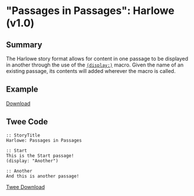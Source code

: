 # "Passages in Passages": Harlowe (v1.0)

## Summary

The Harlowe story format allows for content in one passage to be displayed in another through the use of the [`(display:)`](https://twine2.neocities.org/#macro_display) macro. Given the name of an existing passage, its contents will added wherever the macro is called.

## Example

[Download](harlowe_passagesinpassages_example.html)

## Twee Code

```twee
:: StoryTitle
Harlowe: Passages in Passages

:: Start
This is the Start passage!
(display: "Another")

:: Another
And this is another passage!

```

[Twee Download](harlowe_passagesinpassages_twee.txt)
